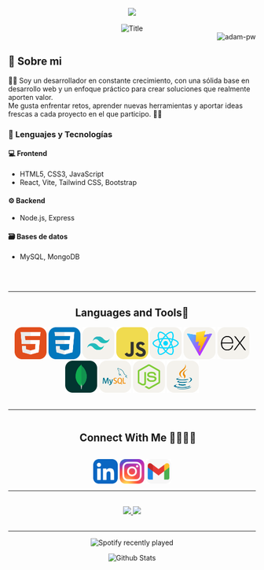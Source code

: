 <!--Header Image-->
<p align="center">
  <img src="bannerGithub.gif" height="400"/>
</p>


<!--Header Name GIF or Animation-->
<div align="center">
  <img src="https://readme-typing-svg.herokuapp.com?font=Architects+Daughter&color=%ffffff&size=50&center=true&vCenter=true&height=60&width=600&lines=Heyyy!+I'm+Nicolas+Peña;Welcome+to+my+profile!" alt="Title"></img>
</div>


<!--GIF -->
<div style="display: flex; justify-content: flex-end;">
  <img align="right" src="https://github.com/Adam-pw/Adam-pw/blob/main/animation_500_kxa883sd.gif" alt="adam-pw"   />    
</div>


<!--- About me-->
## 🚀 Sobre mi 

👋🏾 Soy un desarrollador en constante crecimiento, con una sólida base en desarrollo web y un enfoque práctico para crear soluciones que realmente aporten valor.  
Me gusta enfrentar retos, aprender nuevas herramientas y aportar ideas frescas a cada proyecto en el que participo. 💪🏾

### 🧠 Lenguajes y Tecnologías

#### 💻 Frontend
- HTML5, CSS3, JavaScript  
- React, Vite, Tailwind CSS, Bootstrap  

#### ⚙️ Backend
- Node.js, Express  

#### 🗃️ Bases de datos
- MySQL, MongoDB  

<br><br>

----

<!--Language-->
<div align="center">
  <h2 align="center">Languages and Tools🚀</h2>
  <img src="https://github.com/tandpfun/skill-icons/blob/main/icons/HTML.svg" alt="HTML" width="65">
  <img src="https://github.com/tandpfun/skill-icons/blob/main/icons/CSS.svg" alt="CSS" width="65">
  <img src="https://github.com/tandpfun/skill-icons/blob/main/icons/TailwindCSS-Light.svg" alt="tailwind CSS" width="65">
  <img src="https://github.com/tandpfun/skill-icons/blob/main/icons/JavaScript.svg" alt="JavaScript" width="65">
  <img src="https://github.com/tandpfun/skill-icons/blob/main/icons/React-Light.svg" alt="React" width="65">
  <img src="https://github.com/tandpfun/skill-icons/blob/main/icons/Vite-Light.svg" alt="Vite" width="65">
  <img src="https://github.com/tandpfun/skill-icons/blob/main/icons/ExpressJS-Light.svg" alt="express" width="65">
  <img src="https://github.com/tandpfun/skill-icons/blob/main/icons/MongoDB.svg" alt="Mongo DB" width="65">
  <img src="https://github.com/tandpfun/skill-icons/blob/main/icons/MySQL-Light.svg" alt="MySQL" width="65">
  <img src="https://github.com/tandpfun/skill-icons/blob/main/icons/NodeJS-Light.svg" alt="Node js" width="65">
  <img src="https://github.com/tandpfun/skill-icons/blob/main/icons/Java-Light.svg" alt="Java" width="65">

</div>
<br>

<!-- Visitor's -->
----


<!-- Connect with me TEXT -->
<!--h2 without bottom border-->
<div id="user-content-toc">
  <ul align="center">
    <summary><h2 style="display: inline-block">Connect With Me 🫱🏾‍🫲🏿</h2></summary>
  </ul>
</div>


<!--Connect With ME icons and links-->
<p align="center">
  <a href="https://www.linkedin.com/in/dilan-nicolas-pe%C3%B1a-866775254/" target="_blank"><img align="center" src="https://github.com/tandpfun/skill-icons/blob/main/icons/LinkedIn.svg" alt="linkedin" height="50" width="50" /></a>
  <a href="https://www.instagram.com/nicotito_/" target="_blank"><img align="center" src="https://github.com/tandpfun/skill-icons/blob/main/icons/Instagram.svg" alt="instagram" height="50" 
width="50" /></a>
  <a href="dilan182003@gmail.com" target="_blank"><img align="center" src="https://github.com/tandpfun/skill-icons/blob/main/icons/Gmail-Light.svg" alt="email" height="50" width="50" /></a>
  
</p>

----

<br>

<!-- Github Stats 1-->
<div align="center">
  <a href="https://github.com/anuraghazra/github-readme-stats#gh-dark-mode-only">
    <img height=200 src="https://github-readme-stats.vercel.app/api?username=nicotitopp&show_icons=true&theme=gotham#gh-dark-mode-only" />
  </a>
  <a href="https://github.com/anuraghazra/github-readme-stats#gh-dark-mode-only">
  <img height=200 src="https://github-readme-stats.vercel.app/api/top-langs/?username=nicotitopp&layout=compact&langs_count=8&hide=jupyter%20notebook&card_width=330&theme=gotham#gh-dark-mode-only" />
</a>
</div>

<br>

---

<p align="center">
  <img src="https://spotify-recently-played-readme.vercel.app/api?user=nicotito07&count=1" alt="Spotify recently played" />
</p>


<!-- Github Stats 2-->

<!--FOOTER-->


<!--Footer GIF-->
<p align="center">
    <img src="https://raw.githubusercontent.com/bornmay/bornmay/Update/svg/Bottom.svg" alt="Github Stats" />
</p>




